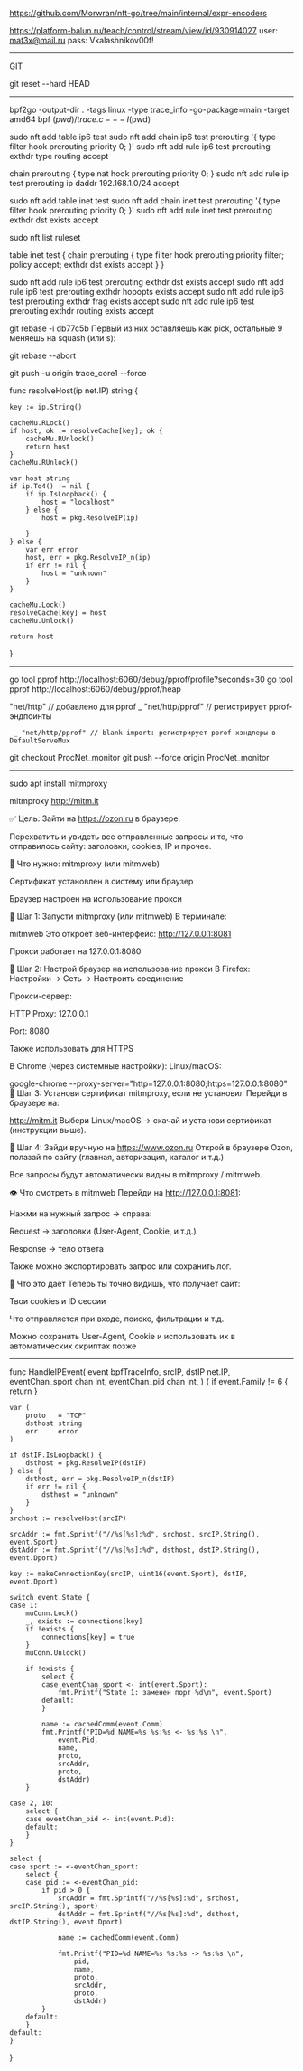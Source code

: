 https://github.com/Morwran/nft-go/tree/main/internal/expr-encoders



https://platform-balun.ru/teach/control/stream/view/id/930914027
user: mat3x@mail.ru
pass: Vkalashnikov00f!

__________________________________________________
GIT

git reset --hard HEAD
____________________________________________________



bpf2go -output-dir . -tags linux -type trace_info -go-package=main -target amd64 bpf $(pwd)/trace.c -- -I$(pwd)



sudo nft add table ip6 test
sudo nft add chain ip6 test prerouting '{ type filter hook prerouting priority 0; }'
sudo nft add rule ip6 test prerouting exthdr type routing accept

chain prerouting {
    type nat hook prerouting priority 0;
}
sudo nft add rule ip test prerouting ip daddr 192.168.1.0/24 accept




sudo nft add table inet test
sudo nft add chain inet test prerouting '{ type filter hook prerouting priority 0; }'
sudo nft add rule inet test prerouting exthdr dst exists accept


sudo nft list ruleset

table inet test {
        chain prerouting {
                type filter hook prerouting priority filter; policy accept;
                exthdr dst exists accept
        }
}


sudo nft add rule ip6 test prerouting exthdr dst exists accept
sudo nft add rule ip6 test prerouting exthdr hopopts exists accept
sudo nft add rule ip6 test prerouting exthdr frag exists accept
sudo nft add rule ip6 test prerouting exthdr routing exists accept



git rebase -i db77c5b 
Первый из них оставляешь как pick, остальные 9 меняешь на squash (или s):

git rebase --abort


git push -u origin trace_core1 --force


func resolveHost(ip net.IP) string {

	key := ip.String()

	cacheMu.RLock()
	if host, ok := resolveCache[key]; ok {
		cacheMu.RUnlock()
		return host
	}
	cacheMu.RUnlock()

	var host string
	if ip.To4() != nil {
		if ip.IsLoopback() {
			host = "localhost"
		} else {
			host = pkg.ResolveIP(ip)

		}
	} else {
		var err error
		host, err = pkg.ResolveIP_n(ip)
		if err != nil {
			host = "unknown"
		}
	}

	cacheMu.Lock()
	resolveCache[key] = host
	cacheMu.Unlock()

	return host
}







_______________________________________________________________________________________________


go tool pprof http://localhost:6060/debug/pprof/profile?seconds=30
go tool pprof http://localhost:6060/debug/pprof/heap



"net/http"      // добавлено для pprof
	_ "net/http/pprof" // регистрирует pprof-эндпоинты

     _ "net/http/pprof" // blank-import: регистрирует pprof-хэндлеры в DefaultServeMux



git checkout ProcNet_monitor
git push --force origin ProcNet_monitor


______________________________________________________________________________________________

sudo apt install mitmproxy

mitmproxy
http://mitm.it




✅ Цель:
Зайти на https://ozon.ru в браузере.

Перехватить и увидеть все отправленные запросы и то, что отправилось сайту: заголовки, cookies, IP и прочее.

🧰 Что нужно:
mitmproxy (или mitmweb)

Сертификат установлен в систему или браузер

Браузер настроен на использование прокси

🔧 Шаг 1: Запусти mitmproxy (или mitmweb)
В терминале:

mitmweb
Это откроет веб-интерфейс: http://127.0.0.1:8081

Прокси работает на 127.0.0.1:8080

🔧 Шаг 2: Настрой браузер на использование прокси
В Firefox:
Настройки → Сеть → Настроить соединение

Прокси-сервер:

HTTP Proxy: 127.0.0.1

Port: 8080

Также использовать для HTTPS

В Chrome (через системные настройки):
Linux/macOS:

google-chrome --proxy-server="http=127.0.0.1:8080;https=127.0.0.1:8080"
🔧 Шаг 3: Установи сертификат mitmproxy, если не установил
Перейди в браузере на:

http://mitm.it
Выбери Linux/macOS → скачай и установи сертификат (инструкции выше).

🔎 Шаг 4: Зайди вручную на https://www.ozon.ru
Открой в браузере Ozon, полазай по сайту (главная, авторизация, каталог и т.д.)

Все запросы будут автоматически видны в mitmproxy / mitmweb.

👁 Что смотреть в mitmweb
Перейди на http://127.0.0.1:8081:

Нажми на нужный запрос → справа:

Request → заголовки (User-Agent, Cookie, и т.д.)

Response → тело ответа

Также можно экспортировать запрос или сохранить лог.

🧠 Что это даёт
Теперь ты точно видишь, что получает сайт:

Твои cookies и ID сессии

Что отправляется при входе, поиске, фильтрации и т.д.

Можно сохранить User-Agent, Cookie и использовать их в автоматических скриптах позже
________________________________________________________________________________

func HandleIPEvent(
	event bpfTraceInfo,
	srcIP, dstIP net.IP,
	eventChan_sport chan int,
	eventChan_pid chan int,
) {
	if event.Family != 6 {
		return
	}

	var (
		proto   = "TCP"
		dsthost string
		err     error
	)

	if dstIP.IsLoopback() {
		dsthost = pkg.ResolveIP(dstIP)
	} else {
		dsthost, err = pkg.ResolveIP_n(dstIP)
		if err != nil {
			dsthost = "unknown"
		}
	}
	srchost := resolveHost(srcIP)

	srcAddr := fmt.Sprintf("//%s[%s]:%d", srchost, srcIP.String(), event.Sport)
	dstAddr := fmt.Sprintf("//%s[%s]:%d", dsthost, dstIP.String(), event.Dport)

	key := makeConnectionKey(srcIP, uint16(event.Sport), dstIP, event.Dport)

	switch event.State {
	case 1:
		muConn.Lock()
		_, exists := connections[key]
		if !exists {
			connections[key] = true
		}
		muConn.Unlock()

		if !exists {
			select {
			case eventChan_sport <- int(event.Sport):
				fmt.Printf("State 1: заменен порт %d\n", event.Sport)
			default:
			}

			name := cachedComm(event.Comm)
			fmt.Printf("PID=%d NAME=%s %s:%s <- %s:%s \n",
				event.Pid,
				name,
				proto,
				srcAddr,
				proto,
				dstAddr)
		}

	case 2, 10:
		select {
		case eventChan_pid <- int(event.Pid):
		default:
		}
	}

	select {
	case sport := <-eventChan_sport:
		select {
		case pid := <-eventChan_pid:
			if pid > 0 {
				srcAddr = fmt.Sprintf("//%s[%s]:%d", srchost, srcIP.String(), sport)
				dstAddr = fmt.Sprintf("//%s[%s]:%d", dsthost, dstIP.String(), event.Dport)

				name := cachedComm(event.Comm)

				fmt.Printf("PID=%d NAME=%s %s:%s -> %s:%s \n",
					pid,
					name,
					proto,
					srcAddr,
					proto,
					dstAddr)
			}
		default:
		}
	default:
	}
}



